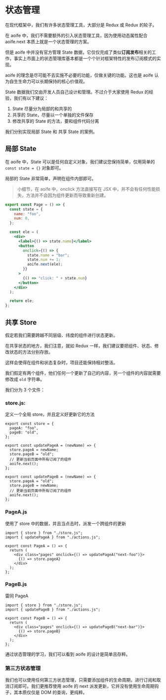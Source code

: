 # 状态管理

在现代框架中，我们有许多状态管理工具，大部分是 Redux 或 Redux 的轮子。

在 aoife 中，我们不需要额外的引入状态管理工具，因为使用动态属性配合 aoife.next 本质上就是一个状态管理的方案。

但是 aoife 中并没有官方管理 State 数据，它仅仅完成了类似**订阅发布**相关的工作，事实上市面上的状态管理库基本都是一个个针对框架特性的发布订阅模式的实现。

aoife 的理念是尽可能不去实施不必要的功能，仅做关键的功能。这也是 aoife 认为自生生命力可以长期保持的核心价值观。

State 数据我们交由开发人员自己设计和管理。不过介于大家使用 Redux 的经验，我们有以下建议：

1. State 尽量分为局部的和共享的
2. 共享的 State，尽量以一个单独的文件保存
3. 修改共享的 State 的方法，要和组件代码分离

我们分别实现局部 State 和 共享 State 的案例。

## 局部 State

在 aoife 中，State 可以是任何自定义对象，我们建议您保持简单，仅用简单的 `const state = {}` 对象即可。

局部的 State 非常简单，声明在组件内部即可。

> 小细节，在 aoife 中，onclick 方法直接写在 JSX 中，并不会有任何性能损失，方法并不会因为组件更新而导致重新创建。

```jsx
export const Page = () => {
  const state = {
    name: "foo",
    num: 0,
  };

  const ele = (
    <div>
      <label>{() => state.name}</label>
      <button
        onclick={() => {
          state.name = "bar";
          state.num += 1;
          aoife.next(ele);
        }}
      >
        {() => "click: " + state.num}
      </button>
    </div>
  );

  return ele;
};
```

## 共享 Store

假定若我们需要跨越不同层级、纬度的组件进行状态更新。

在共享状态的地方，我们注意，就如 Redux 一样，我们建议要把组件、状态、修改状态的方法分别存放。

这样会使得在组件和状态复杂时，项目还能保持相对整洁。

我们假定有两个组件，他们任何一个更新了自己的内容，另一个组件的内容就需要修改成 `old` 字符串。

我们分为 3 个文件：

### store.js:

定义一个全局 store，并且定义好更新它的方法

```tsx
export const store = {
  pageA: "foo",
  pageB: "old",
};

export const updatePageA = (newName) => {
  store.pageA = newName;
  store.pageB = "old";
  // 更新当前页面中所有订阅了的组件
  aoife.next();
};

export const updatePageB = (newName) => {
  store.pageA = "old";
  store.pageB = newName;
  // 更新当前页面中所有订阅了的组件
  aoife.next();
};
```

### PageA.js

使用了 store 中的数据，并且当点击时，派发一个跨组件的更新

```tsx
import { store } from "./store.js";
import { updatePageA } from "./actions.js";

export const PageA = () => {
  return (
    <div class="pages" onclick={() => updatePageA("next-foo")}>
      {() => store.pageA}
    </div>
  );
};
```

### PageB.js

雷同 PageA

```tsx
import { store } from "./store.js";
import { updatePageB } from "./actions.js";

export const PageB = () => {
  return (
    <div class="pages" onclick={() => updatePageB("next-bar")}>
      {() => store.pageB}
    </div>
  );
};
```

通过状态管理的学习，我们可以看到 aoife 的设计是简单且存粹。

### 第三方状态管理

我们也可以使用任何第三方状态管理，只需要添加组件的生命周期，进行订阅和取消订阅即可。我们更推荐使用 aoife 的 next 派发更新，它并没有使用生命周期钩子，其本质仅仅是 DOM 的查询，更纯粹。
